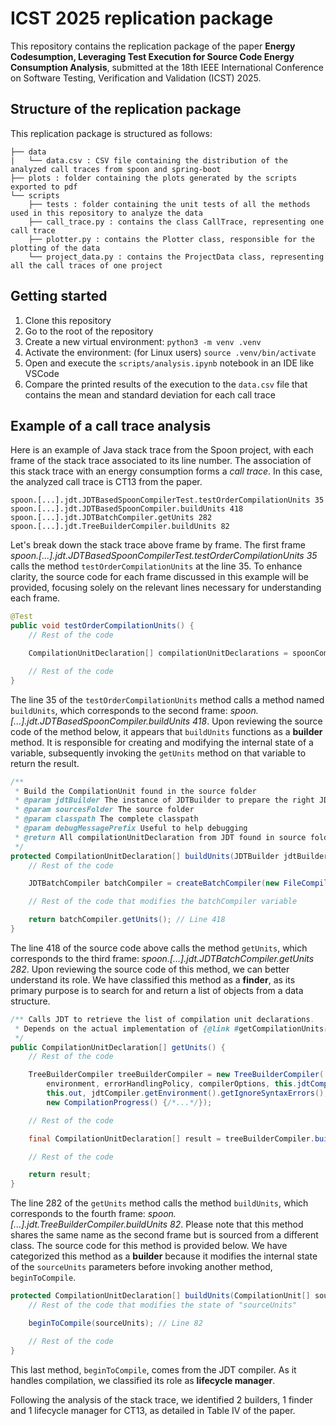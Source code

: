 # ICST 2025 replication package

This repository contains the replication package of the paper **Energy Codesumption, Leveraging Test Execution for Source Code Energy Consumption Analysis**, submitted at the 18th IEEE International Conference on Software Testing, Verification and Validation (ICST) 2025.

## Structure of the replication package

This replication package is structured as follows:

```
├── data
|   └── data.csv : CSV file containing the distribution of the analyzed call traces from spoon and spring-boot
├── plots : folder containing the plots generated by the scripts exported to pdf
└── scripts
    ├── tests : folder containing the unit tests of all the methods used in this repository to analyze the data
    ├── call_trace.py : contains the class CallTrace, representing one call trace
    ├── plotter.py : contains the Plotter class, responsible for the plotting of the data
    └── project_data.py : contains the ProjectData class, representing all the call traces of one project
```

## Getting started

1. Clone this repository
2. Go to the root of the repository
3. Create a new virtual environment: `python3 -m venv .venv`
4. Activate the environment: (for Linux users) `source .venv/bin/activate`
5. Open and execute the `scripts/analysis.ipynb` notebook in an IDE like VSCode
6. Compare the printed results of the execution to the `data.csv` file that contains the mean and standard deviation for each call trace

## Example of a call trace analysis

Here is an example of Java stack trace from the Spoon project, with each frame of the stack trace associated to its line number. The association of this stack trace with an energy consumption forms a _call trace_. In this case, the analyzed call trace is CT13 from the paper.

```
spoon.[...].jdt.JDTBasedSpoonCompilerTest.testOrderCompilationUnits 35
spoon.[...].jdt.JDTBasedSpoonCompiler.buildUnits 418
spoon.[...].jdt.JDTBatchCompiler.getUnits 282
spoon.[...].jdt.TreeBuilderCompiler.buildUnits 82
```

Let's break down the stack trace above frame by frame. The first frame _spoon.[...].jdt.JDTBasedSpoonCompilerTest.testOrderCompilationUnits 35_ calls the method `testOrderCompilationUnits` at the line 35. To enhance clarity, the source code for each frame discussed in this example will be provided, focusing solely on the relevant lines necessary for understanding each frame.

```java
@Test
public void testOrderCompilationUnits() {
    // Rest of the code

    CompilationUnitDeclaration[] compilationUnitDeclarations = spoonCompiler.buildUnits(null, spoonCompiler.sources, spoonCompiler.getSourceClasspath(), ""); // Line 35

    // Rest of the code
}
```

The line 35 of the `testOrderCompilationUnits` method calls a method named `buildUnits`, which corresponds to the second frame: _spoon.[...].jdt.JDTBasedSpoonCompiler.buildUnits 418_. Upon reviewing the source code of the method below, it appears that `buildUnits` functions as a **builder** method. It is responsible for creating and modifying the internal state of a variable, subsequently invoking the `getUnits` method on that variable to return the result.

```java
/**
 * Build the CompilationUnit found in the source folder
 * @param jdtBuilder The instance of JDTBuilder to prepare the right JDT arguments
 * @param sourcesFolder The source folder
 * @param classpath The complete classpath
 * @param debugMessagePrefix Useful to help debugging
 * @return All compilationUnitDeclaration from JDT found in source folder
 */
protected CompilationUnitDeclaration[] buildUnits(JDTBuilder jdtBuilder, SpoonFolder sourcesFolder, String[] classpath, String debugMessagePrefix) {
    // Rest of the code

    JDTBatchCompiler batchCompiler = createBatchCompiler(new FileCompilerConfig(sourceFiles)); // Creation of an object on which the next method will be called

    // Rest of the code that modifies the batchCompiler variable

    return batchCompiler.getUnits(); // Line 418
}
```

The line 418 of the source code above calls the method `getUnits`, which corresponds to the third frame: _spoon.[...].jdt.JDTBatchCompiler.getUnits 282_. Upon reviewing the source code of this method, we can better understand its role. We have classified this method as a **finder**, as its primary purpose is to search for and return a list of objects from a data structure.

```java
/** Calls JDT to retrieve the list of compilation unit declarations.
 * Depends on the actual implementation of {@link #getCompilationUnits()}
 */
public CompilationUnitDeclaration[] getUnits() {
    // Rest of the code

    TreeBuilderCompiler treeBuilderCompiler = new TreeBuilderCompiler(
        environment, errorHandlingPolicy, compilerOptions, this.jdtCompiler.requestor, problemFactory,
        this.out, jdtCompiler.getEnvironment().getIgnoreSyntaxErrors(), jdtCompiler.getEnvironment().getLevel(),
        new CompilationProgress() {/*...*/});

    // Rest of the code

    final CompilationUnitDeclaration[] result = treeBuilderCompiler.buildUnits(getCompilationUnits()); // Line 282

    // Rest of the code

    return result;
}
```

The line 282 of the `getUnits` method calls the method `buildUnits`, which corresponds to the fourth frame: _spoon.[...].jdt.TreeBuilderCompiler.buildUnits 82_. Please note that this method shares the same name as the second frame but is sourced from a different class. The source code for this method is provided below. We have categorized this method as a **builder** because it modifies the internal state of the `sourceUnits` parameters before invoking another method, `beginToCompile`.

```java
protected CompilationUnitDeclaration[] buildUnits(CompilationUnit[] sourceUnits) {
    // Rest of the code that modifies the state of "sourceUnits"

    beginToCompile(sourceUnits); // Line 82

    // Rest of the code
}
```

This last method, `beginToCompile`, comes from the JDT compiler. As it handles compilation, we classified its role as **lifecycle manager**.

Following the analysis of the stack trace, we identified 2 builders, 1 finder and 1 lifecycle manager for CT13, as detailed in Table IV of the paper.
